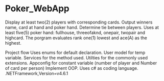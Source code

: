 # Poker_WebApp

Display at least two(2) players with corresponding cards. Output winners name, card at hand and poker hand. Determine tie between players. Uses at least five(5) poker hand: fullhouse, threeofaknd, onepair, twopair and highcard. The porgram evaluates rank one(1) lowest and ace(A) as the highest.

Project flow Uses enums for default declaration. User model for temp variable. Services for the method used. Utilties for the commonly used extensions. Appconfig for constant variable (number of player and Number of card per person) Implement OOP. Uses c# as coding language. .NETFramework,Version=v4.6.1
